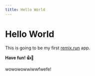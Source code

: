 ```yaml
---
title: Hello World
---
```

# Hello World

This is going to be my first [remix.run](https://remix.run) app.

**Have fun! 👍💪**

wowowowwiwwfwefe!